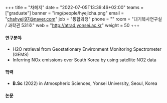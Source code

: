 +++
title = "차혜지"
date = "2022-07-05T13:39:46+02:00"
teams = ["graduate"]
banner = "img/people/hyejicha.png"
email = "chahyeji97@naver.com"
job = "통합과정"
phone = ""
room = "대기복사연구실 / 과학관 531호"
web = "http://atrad.yonsei.ac.kr"
weight = 50
+++

#### 연구분야
+ H2O retrieval from Geostationary Environment Monitoring Spectrometer (GEMS)
+ Inferring NOx emissions over South Korea by using satellite NO2 data

#### 학력
 + **B.Sc** (2022) in Atmospheric Sciences, Yonsei University, Seoul, Korea

#### 논문
